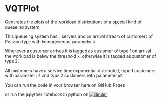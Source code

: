 # VQTPlot

Generates the plots of the workload distributions of a special kind of queueing system.

This queueing system has `c` servers and an arrival stream of customers of Poisson type with homogeneous parameter `λ`.

Whenever a customer arrives it is tagged as customer of type 1 on arrival the workload is below the threshold `k`, otherwise it is tagged as customer of type 2.

All customers have a service time exponential distributed, type 1 customers with parameter `μ1` and type 2 customers with parameter `μ2`.


You can run the code in your browser here on [GitHub Pages](https://brdauria.github.io/workloadPlot/)

or run the jupyther notebook in python on [![Binder](https://mybinder.org/badge_logo.svg)](https://mybinder.org/v2/gh/brdauria/workloadPlot/HEAD)
